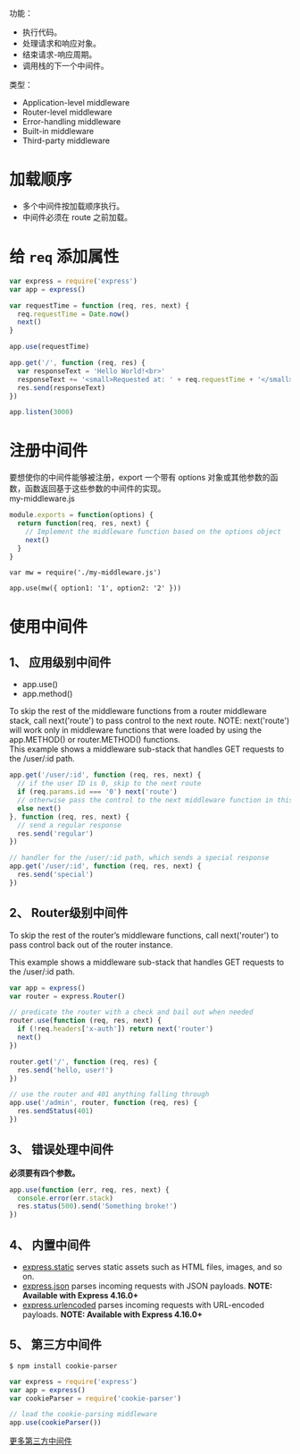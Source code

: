 
功能：  
* 执行代码。
* 处理请求和响应对象。
* 结束请求-响应周期。
* 调用栈的下一个中间件。

类型：
* Application-level middleware
* Router-level middleware
* Error-handling middleware
* Built-in middleware
* Third-party middleware

# 加载顺序
* 多个中间件按加载顺序执行。
* 中间件必须在 route 之前加载。

# 给 `req` 添加属性
```js
var express = require('express')
var app = express()

var requestTime = function (req, res, next) {
  req.requestTime = Date.now()
  next()
}

app.use(requestTime)

app.get('/', function (req, res) {
  var responseText = 'Hello World!<br>'
  responseText += '<small>Requested at: ' + req.requestTime + '</small>'
  res.send(responseText)
})

app.listen(3000)
```

# 注册中间件
要想使你的中间件能够被注册，export 一个带有 options 对象或其他参数的函数，函数返回基于这些参数的中间件的实现。  
my-middleware.js
```js
module.exports = function(options) {
  return function(req, res, next) {
    // Implement the middleware function based on the options object
    next()
  }
}
```
```
var mw = require('./my-middleware.js')

app.use(mw({ option1: '1', option2: '2' }))
```

# 使用中间件
## 1、 应用级别中间件
* app.use()
* app.method()

To skip the rest of the middleware functions from a router middleware stack, call next('route') to pass control to the next route. NOTE: next('route') will work only in middleware functions that were loaded by using the app.METHOD() or router.METHOD() functions.  
This example shows a middleware sub-stack that handles GET requests to the /user/:id path.  
```js
app.get('/user/:id', function (req, res, next) {
  // if the user ID is 0, skip to the next route
  if (req.params.id === '0') next('route')
  // otherwise pass the control to the next middleware function in this stack
  else next()
}, function (req, res, next) {
  // send a regular response
  res.send('regular')
})

// handler for the /user/:id path, which sends a special response
app.get('/user/:id', function (req, res, next) {
  res.send('special')
})
```

## 2、 Router级别中间件
To skip the rest of the router’s middleware functions, call next('router') to pass control back out of the router instance.  

This example shows a middleware sub-stack that handles GET requests to the /user/:id path.  
```js
var app = express()
var router = express.Router()

// predicate the router with a check and bail out when needed
router.use(function (req, res, next) {
  if (!req.headers['x-auth']) return next('router')
  next()
})

router.get('/', function (req, res) {
  res.send('hello, user!')
})

// use the router and 401 anything falling through
app.use('/admin', router, function (req, res) {
  res.sendStatus(401)
})
```

## 3、 错误处理中间件
**必须要有四个参数。**  
```js
app.use(function (err, req, res, next) {
  console.error(err.stack)
  res.status(500).send('Something broke!')
})
```

## 4、 内置中间件

* [express.static](http://www.expressjs.com.cn/en/4x/api.html#express.static) serves static assets such as HTML files, images, and so on.
* [express.json](http://www.expressjs.com.cn/en/4x/api.html#express.json) parses incoming requests with JSON payloads. **NOTE: Available with Express 4.16.0+**
* [express.urlencoded](http://www.expressjs.com.cn/en/4x/api.html#express.urlencoded) parses incoming requests with URL-encoded payloads. **NOTE: Available with Express 4.16.0+**

## 5、 第三方中间件
```
$ npm install cookie-parser
```
```js
var express = require('express')
var app = express()
var cookieParser = require('cookie-parser')

// load the cookie-parsing middleware
app.use(cookieParser())
```

[更多第三方中间件](http://www.expressjs.com.cn/resources/middleware.html)
